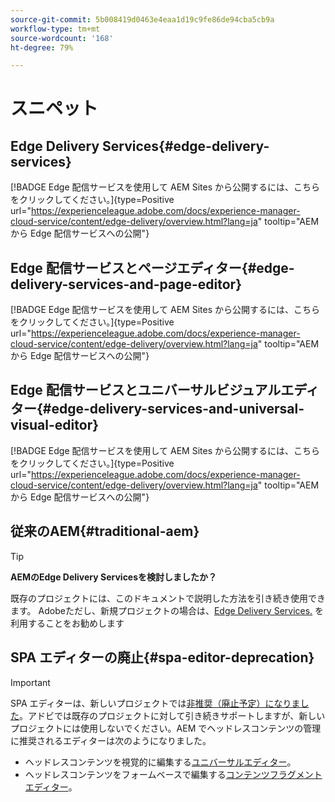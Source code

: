 ```yaml
---
source-git-commit: 5b008419d0463e4eaa1d19c9fe86de94cba5cb9a
workflow-type: tm+mt
source-wordcount: '168'
ht-degree: 79%

---
```

# スニペット

## Edge Delivery Services{#edge-delivery-services}

[!BADGE Edge 配信サービスを使用して AEM Sites から公開するには、こちらをクリックしてください。]{type=Positive url="https://experienceleague.adobe.com/docs/experience-manager-cloud-service/content/edge-delivery/overview.html?lang=ja" tooltip="AEM から Edge 配信サービスへの公開"}

## Edge 配信サービスとページエディター{#edge-delivery-services-and-page-editor}

[!BADGE Edge 配信サービスを使用して AEM Sites から公開するには、こちらをクリックしてください。]{type=Positive url="https://experienceleague.adobe.com/docs/experience-manager-cloud-service/content/edge-delivery/overview.html?lang=ja" tooltip="AEM から Edge 配信サービスへの公開"}

## Edge 配信サービスとユニバーサルビジュアルエディター{#edge-delivery-services-and-universal-visual-editor}

[!BADGE Edge 配信サービスを使用して AEM Sites から公開するには、こちらをクリックしてください。]{type=Positive url="https://experienceleague.adobe.com/docs/experience-manager-cloud-service/content/edge-delivery/overview.html?lang=ja" tooltip="AEM から Edge 配信サービスへの公開"}

## 従来のAEM{#traditional-aem}

>[!TIP]
>
>**AEMのEdge Delivery Servicesを検討しましたか？**
>
>既存のプロジェクトには、このドキュメントで説明した方法を引き続き使用できます。 Adobeただし、新規プロジェクトの場合は、[Edge Delivery Services.](https://experienceleague.adobe.com/ja/docs/experience-manager-cloud-service/content/edge-delivery/overview) を利用することをお勧めします

## SPA エディターの廃止{#spa-editor-deprecation}

>[!IMPORTANT]
>
>SPA エディターは、新しいプロジェクトでは[非推奨（廃止予定）になりました](https://experienceleague.adobe.com/ja/docs/experience-manager-cloud-service/content/implementing/developing/hybrid/spa-editor-deprecation)。アドビでは既存のプロジェクトに対して引き続きサポートしますが、新しいプロジェクトには使用しないでください。AEM でヘッドレスコンテンツの管理に推奨されるエディターは次のようになりました。
>
>* ヘッドレスコンテンツを視覚的に編集する[ユニバーサルエディター](https://experienceleague.adobe.com/ja/docs/experience-manager-cloud-service/content/edge-delivery/wysiwyg-authoring/authoring)。
>* ヘッドレスコンテンツをフォームベースで編集する[コンテンツフラグメントエディター](https://experienceleague.adobe.com/ja/docs/experience-manager-cloud-service/content/assets/content-fragments/content-fragments-managing)。
